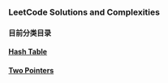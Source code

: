### LeetCode Solutions and Complexities
#### 目前分类目录

#### [Hash Table](https://github.com/mye6/Leetcode/tree/master/HashTable)
#### [Two Pointers]()
